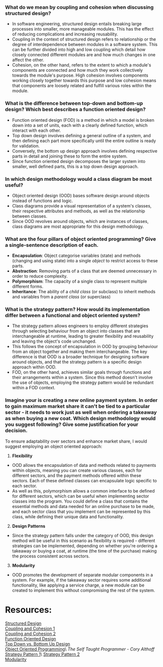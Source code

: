 ### What do we mean by coupling and cohesion when discussing structured design?

- In software engineering, structured design entails breaking large processes into smaller, more manageable modules. This has the effect of reducing complications and increasing reusability.
- Coupling in the context of structured design refers to relationship or the degree of interdependence between modules in a software system. This can be further divided into high and low coupling which detail how closely connected different modules are and how much changes in one affect the other.
- Cohesion, on the other hand, refers to the extent to which a module's components are connected and how much they work collectively towards the module's purpose. High cohesion involves components working closely together towards this purpose and low cohesion means that components are loosely related and fulfill various roles within the module.

### What is the difference between top-down and bottom-up design? Which best describes a function oriented design?

- Function oriented design (FOD) is a method in which a model is broken down into a set of units, each with a clearly defined function, which interact with each other.
- Top down design involves defining a general outline of a system, and then defining each part more specifically until the entire outline is ready for validation.
- Conversely, the bottom up design approach involves defining respective parts in detail and joining these to form the entire system.
- Since function oriented design decomposes the larger system into smaller, well defined parts, this is a top down design approach.

### In which design methodology would a class diagram be most useful?

- Object oriented design (OOD) bases software design around objects instead of functions and logic.
- Class diagrams provide a visual representation of a system's classes, their respective attributes and methods, as well as the relationship between classes.
- Since OOD revolves around objects, which are instances of classes, class diagrams are most appropriate for this design methodology.

### What are the four pillars of object oriented programming? Give a single-sentence description of each.

- **Encapsulation**: Object categorise variables (state) and methods (changing and using state) into a single *object* to restrict access to these parts.
- **Abstraction**: Removing parts of a class that are deemed unnecessary in order to reduce complexity.
- **Polymorphism**: The capacity of a single class to represent multiple different forms.
- **Inheritance**: The ability of a *child class* (or subclass) to inherit methods and variables from a *parent class* (or superclass)

### What is the strategy pattern? How would its implementation differ between a functional and object oriented system?

- The strategy pattern allows engineers to employ different strategies through selecting behaviour from an object into classes that are interchangeable at runtime, leading to greater flexibility and reusability and leaving the object's code unchanged.
- This follows the concept of encapsulation in OOD by grouping behaviour from an object together and making them interchangeable. The key difference is that OOD is a broader technique for designing software around objects, and that the strategy pattern is a specific design approach within OOD.
- FOD, on the other hand, achieves similar goals through functions and their arrangements within a system. Since this method doesn't involve the use of objects, employing the strategy pattern would be redundant within a FOD context.

### Imagine your is creating a new online payment system. In order to gain maximum market share it can't be tied to a particular sector - it needs to work just as well when ordering a takeaway as when buying a new coat. Which design methodology would you suggest following? Give some justification for your decision.

To ensure adaptability over sectors and enhance market share, I would suggest employing an object oriented approach:

1. **Flexibility**
- OOD allows the encapsulation of data and methods related to payments within objects, meaning you can create various classes, each for different sectors, and the payment methods offered within these sectors. Each of these defined classes can encapsulate logic specific to each sector.
- As well as this, polymorphism allows a common interface to be defined for different sectors, which can be useful when implementing sector classes into the program. You could define a class that contains the essential methods and data needed for an online purchase to be made, and each sector class that you implement can be represented by this class, while defining their unique data and functionality.
2. **Design Patterns**
- Since the strategy pattern falls under the category of OOD, this design method will be useful in this scenario as flexibility is required - different strategies can be implemented, depending on whether you're ordering a takeaway or buying a coat, at runtime (the time of the purchase) making the process consistent across sectors.
3. **Modularity**
- OOD promotes the development of separate modular components in a system. For example, if the takeaway sector requires some additional functionality, like applying a service charge, a new module can be created to implement this without compromising the rest of the system.

# Resources:
[Structured Design](https://www.sciencedirect.com/topics/computer-science/structured-design)\
[Coupling and Cohesion 1](https://www.geeksforgeeks.org/software-engineering-coupling-and-cohesion/)\
[Coupling and Cohesion 2](https://unstop.com/blog/difference-between-cohesion-and-coupling-in-software-engineering)\
[Function Oriented Design](https://www.geeksforgeeks.org/software-engineering-function-oriented-design/)\
[Top Down vs. Bottom Up Design](https://www.geeksforgeeks.org/difference-between-bottom-up-model-and-top-down-model/)\
[Object Oriented Programming](https://www.techtarget.com/searchapparchitecture/definition/object-oriented-programming-OOP#:~:text=Object%2Doriented%20programming%20(OOP)%20is%20a%20computer%20programming%20model,has%20unique%20attributes%20and%20behavior.)\
*The Self Taught Programmer - Cory Althoff*\
[Strategy Pattern 1](https://www.freecodecamp.org/news/a-beginners-guide-to-the-strategy-design-pattern/#:~:text=The%20Strategy%20Design%20Pattern%20is,statically%20choosing%20a%20single%20one.)\
[Strategy Pattern 2](https://www.geeksforgeeks.org/strategy-pattern-set-1/)\
[Modularity](https://www.lenovo.com/gb/en/glossary/modularity/?orgRef=https%253A%252F%252Fwww.google.com%252F)